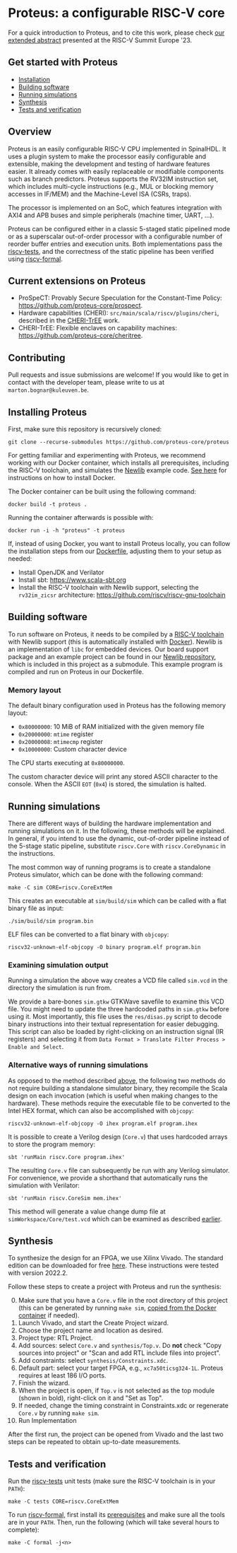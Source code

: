 # Proteus: a configurable RISC-V core

For a quick introduction to Proteus, and to cite this work, please check [our extended abstract](https://mici.hu/papers/bognar23proteus.pdf) presented at the RISC-V Summit Europe '23.

## Get started with Proteus

- [Installation](#installing-proteus)
- [Building software](#building-software)
- [Running simulations](#running-simulations)
- [Synthesis](#synthesis)
- [Tests and verification](#tests-and-verification)

## Overview

Proteus is an easily configurable RISC-V CPU implemented in SpinalHDL.
It uses a plugin system to make the processor easily configurable and extensible, making the development and testing of hardware features easier. It already comes with easily replaceable or modifiable components such as branch predictors.
Proteus supports the RV32IM instruction set, which includes multi-cycle instructions (e.g., MUL or blocking memory accesses in IF/MEM) and the Machine-Level ISA (CSRs, traps).

The processor is implemented on an SoC, which features integration with AXI4 and APB buses and simple peripherals (machine timer, UART, ...).

Proteus can be configured either in a classic 5-staged static pipelined mode or as a superscalar out-of-order processor with a configurable number of reorder buffer entries and execution units.
Both implementations pass the [riscv-tests](https://github.com/riscv/riscv-tests), and the correctness of the static pipeline has been verified using [riscv-formal](https://github.com/SymbioticEDA/riscv-formal).

## Current extensions on Proteus

- ProSpeCT: Provably Secure Speculation for the Constant-Time Policy: <https://github.com/proteus-core/prospect>.
- Hardware capabilities (CHERI): `src/main/scala/riscv/plugins/cheri`, described in the [CHERI-TrEE](https://github.com/proteus-core/cheritree) work.
- CHERI-TrEE: Flexible enclaves on capability machines: <https://github.com/proteus-core/cheritree>.

## Contributing

Pull requests and issue submissions are welcome! If you would like to get in contact with the developer team, please write to us at `marton.bognar@kuleuven.be`.

## Installing Proteus

First, make sure this repository is recursively cloned:

```
git clone --recurse-submodules https://github.com/proteus-core/proteus
```

For getting familiar and experimenting with Proteus, we recommend working with our Docker container, which installs all prerequisites, including the RISC-V toolchain, and simulates the [Newlib](https://github.com/proteus-core/newlib) example code.
[See here](https://docs.docker.com/engine/install/) for instructions on how to install Docker.

The Docker container can be built using the following command:
```shell
docker build -t proteus .
```

Running the container afterwards is possible with:
```shell
docker run -i -h "proteus" -t proteus
```

If, instead of using Docker, you want to install Proteus locally, you can follow the installation steps from our [Dockerfile](./Dockerfile), adjusting them to your setup as needed:
- Install OpenJDK and Verilator
- Install sbt: https://www.scala-sbt.org
- Install the RISC-V toolchain with Newlib support, selecting the `rv32im_zicsr` architecture: https://github.com/riscv/riscv-gnu-toolchain

## Building software

To run software on Proteus, it needs to be compiled by a [RISC-V toolchain](https://github.com/riscv-collab/riscv-gnu-toolchain#installation-newlib) with Newlib support (this is automatically installed with [Docker](#installing-proteus)).
Newlib is an implementation of `libc` for embedded devices. Our board support package and an example project can be found in our [Newlib repository](https://github.com/proteus-core/newlib), which is included in this project as a submodule.
This example program is compiled and run on Proteus in our Dockerfile.

### Memory layout

The default binary configuration used in Proteus has the following memory layout:

- `0x80000000`: 10 MiB of RAM initialized with the given memory file
- `0x20000000`: `mtime` register
- `0x20000008`: `mtimecmp` register
- `0x10000000`: Custom character device

The CPU starts executing at `0x80000000`.

The custom character device will print any stored ASCII character to the console.
When the ASCII `EOT` (`0x4`) is stored, the simulation is halted.

## Running simulations

There are different ways of building the hardware implementation and running simulations on it. In the following, these methods will be explained. In general, if you intend to use the dynamic, out-of-order pipeline instead of the 5-stage static pipeline, substitute `riscv.Core` with `riscv.CoreDynamic` in the instructions.

The most common way of running programs is to create a standalone Proteus simulator, which can be done with the following command:

```shell
make -C sim CORE=riscv.CoreExtMem
```

This creates an executable at `sim/build/sim` which can be called with a flat binary file as input:

```
./sim/build/sim program.bin
```

ELF files can be converted to a flat binary with `objcopy`:

```shell
riscv32-unknown-elf-objcopy -O binary program.elf program.bin
```

### Examining simulation output

Running a simulation the above way creates a VCD file called `sim.vcd` in the directory the simulation is run from.

We provide a bare-bones `sim.gtkw` GTKWave savefile to examine this VCD file.
You might need to update the three hardcoded paths in `sim.gtkw` before using it.
Most importantly, this file uses the `res/disas.py` script to decode binary instructions into their textual representation for easier debugging.
This script can also be loaded by right-clicking on an instruction signal (IR registers) and selecting it from `Data Format > Translate Filter Process > Enable and Select`.

### Alternative ways of running simulations

As opposed to the method described [above](#running-simulations), the following two methods do not require building a standalone simulator binary, they recompile the Scala design on each invocation (which is useful when making changes to the hardware).
These methods require the executable file to be converted to the Intel HEX format, which can also be accomplished with `objcopy`:

```shell
riscv32-unknown-elf-objcopy -O ihex program.elf program.ihex
```

It is possible to create a Verilog design (`Core.v`) that uses hardcoded arrays to store the program memory:

```shell
sbt 'runMain riscv.Core program.ihex'
```

The resulting `Core.v` file can subsequently be run with any Verilog simulator.
For convenience, we provide a shorthand that automatically runs the simulation with Verilator:

```shell
sbt 'runMain riscv.CoreSim mem.ihex'
```

This method will generate a value change dump file at `simWorkspace/Core/test.vcd` which can be examined as described [earlier](#examining-simulation-output).

## Synthesis

To synthesize the design for an FPGA, we use Xilinx Vivado.
The standard edition can be downloaded for free [here](https://www.xilinx.com/products/design-tools/vivado/vivado-ml.html).
These instructions were tested with version 2022.2.

Follow these steps to create a project with Proteus and run the synthesis:

0. Make sure that you have a `Core.v` file in the root directory of this project (this can be generated by running `make sim`, [copied from the Docker container](https://stackoverflow.com/a/22050116) if needed).
1. Launch Vivado, and start the Create Project wizard.
2. Choose the project name and location as desired.
3. Project type: RTL Project.
4. Add sources: select `Core.v` and `synthesis/Top.v`. Do **not** check "Copy sources into project" or "Scan and add RTL include files into project".
5. Add constraints: select `synthesis/Constraints.xdc`.
6. Default part: select your target FPGA, e.g., `xc7a50ticsg324-1L`. Proteus requires at least 186 I/O ports.
7. Finish the wizard.
8. When the project is open, if `Top.v` is not selected as the top module (shown in bold), right-click on it and "Set as Top".
9. If needed, change the timing constraint in Constraints.xdc or regenerate `Core.v` by running `make sim`.
10. Run Implementation

After the first run, the project can be opened from Vivado and the last two steps can be repeated to obtain up-to-date measurements.

## Tests and verification

Run the [riscv-tests](https://github.com/riscv/riscv-tests) unit tests (make sure the RISC-V toolchain is in your `PATH`):

```
make -C tests CORE=riscv.CoreExtMem
```

To run [riscv-formal](https://github.com/SymbioticEDA/riscv-formal), first install its [prerequisites](https://symbiyosys.readthedocs.io/en/latest/quickstart.html#installing) and make sure all the tools are in your `PATH`.
Then, run the following (which will take several hours to complete):

```
make -C formal -j<n>
```
